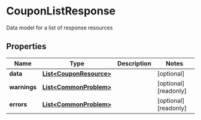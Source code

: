 

# CouponListResponse

Data model for a list of response resources

## Properties

Name | Type | Description | Notes
------------ | ------------- | ------------- | -------------
**data** | [**List&lt;CouponResource&gt;**](CouponResource.md) |  |  [optional]
**warnings** | [**List&lt;CommonProblem&gt;**](CommonProblem.md) |  |  [optional] [readonly]
**errors** | [**List&lt;CommonProblem&gt;**](CommonProblem.md) |  |  [optional] [readonly]



